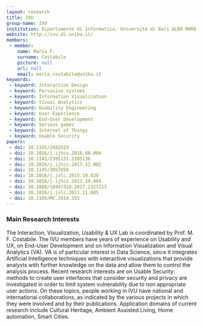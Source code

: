 ```yaml
---
layout: research
title: IVU
group-name: IVU
institution: Dipartimento di Informatica, Università di Bari ALDO MORO
website: http://ivu.di.uniba.it/
members: 
 - member: 
    name: Maria F.
    surname: Costabile
    picture: null
    url: null
    email: maria.costabile@uniba.it
keywords: 
 - keyword: Interaction Design
 - keyword: Pervasive systems
 - keyword: Information Visualization
 - keyword: Visual Analytics
 - keyword: Usability Engineering
 - keyword: User Experience
 - keyword: End-User Development
 - keyword: Serious games
 - keyword: Internet of Things
 - keyword: Usable Security
papers: 
 - doi: 10.1145/2682623
 - doi: 10.1016/j.ijhcs.2018.08.006
 - doi: 10.1145/2395131.2395136
 - doi: 10.1016/j.ijhcs.2017.12.002
 - doi: 10.1145/3057859
 - doi: 10.1016/j.jvlc.2015.10.020
 - doi: 10.1016/j.ijhcs.2013.10.004
 - doi: 10.1080/10447318.2017.1327213
 - doi: 10.1016/j.jvlc.2011.11.005
 - doi: 10.1109/MC.2014.355
---
```



### Main Research Interests
The Interaction, Visualization, Usability & UX Lab is coordinated by Prof. M. F. Costabile. The IVU members have years of experience on Usability and UX, on End-User Development and on Information Visualization and Visual Analytics (VA). VA is of particular interest in Data Science, since it integrates Artificial Intelligence techniques with interactive visualizations that provide analysts with further knowledge on the data and allow them to control the analysis process.
Recent research interests are on Usable Security: methods to create user interfaces that consider security and privacy are investigated in order to limit system vulnerability due to non appropriate user actions.
On these topics, people working in IVU have national and international collaborations, as indicated by the various projects in which they were involved and by their publications. Application domains of current research include Cultural Heritage, Ambient Assisted Living, Home automation, Smart Cities.
